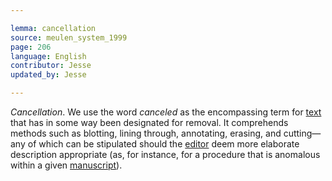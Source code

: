```yaml
---

lemma: cancellation
source: meulen_system_1999
page: 206
language: English
contributor: Jesse
updated_by: Jesse

---
```

_Cancellation_. We use the word _canceled_ as the encompassing term for [text](text.html) that has in some way
been designated for removal. It comprehends methods such as blotting, lining through,
annotating, erasing, and cutting— any of which can be stipulated should the [editor](editorCritical.html) deem more
elaborate description appropriate (as, for instance, for a procedure that is anomalous within a
given [manuscript](manuscript.html)).
